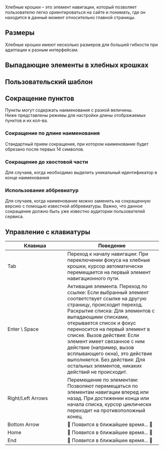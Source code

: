 Хлебные крошки – это элемент навигации, который позволяет пользователю легко ориентироваться на сайте и понимать, где он находится в данный момент относительно главной страницы.

<!-- example(breadcrumbs-overview) -->

## Размеры

Хлебные крошки имеют несколько размеров для большей гибкости при адаптации к разным интерфейсам.

<!-- example(breadcrumbs-size) -->

## Выпадающие элементы в хлебных крошках

<!-- example(breadcrumbs-dropdown) -->

## Пользовательский шаблон

<!-- example(breadcrumbs-custom-template) -->

## Сокращение пунктов

Пункты могут содержать наименования с разной величины. <br/>
Ниже представлены режимы для настройки длины отображаемых пунктов и их кол-ва.

### Сокращение по длине наименования

Стандартный прием сокращения, при котором наименование будет обрезано после первых 14 символов.

<!-- example(breadcrumbs-truncate-head-items) -->

### Сокращение до хвостовой части

Для случаев, когда необходимо выделить уникальный идентификатор в конце наименования

<!-- example(breadcrumbs-truncate-tail-items) -->

### Использование аббревиатур

Для случаев, когда наименование можно заменить на сокращенную версию с помощью известной аббревиатуры. Важно, что данное сокращение должно быть уже известно аудитории пользователей сервиса.

<!-- example(breadcrumbs-truncate-by-abbrev-items) -->

## Управление с клавиатуры

| <div style="min-width: 180px;">Клавиша</div>                                          | Поведение                                                                                                                                                                                                                                                                                                                                                                                                                                               |
| ------------------------------------------------------------------------------------- | ------------------------------------------------------------------------------------------------------------------------------------------------------------------------------------------------------------------------------------------------------------------------------------------------------------------------------------------------------------------------------------------------------------------------------------------------------- |
| <span class="hot-key-button">Tab</span>                                               | Переход к началу навигации: При переключении фокуса на хлебные крошки, курсор автоматически перемещается на первый элемент навигационного пути.                                                                                                                                                                                                                                                                                                         |
| <span class="hot-key-button">Enter</span> \ <span class="hot-key-button">Space</span> | Активация элемента. Переход по ссылке: Если выбранный элемент соответствует ссылке на другую страницу, происходит переход. Раскрытие списка: Для элементов с выпадающими списками, открывается список и фокус переносится на первый элемент в списке. Вызов действия: Если элемент имеет связанное с ним действие (например, вызов всплывающего окна), это действие выполняется. Без действия: Для остальных элементов, никаких действий не происходит. |
| <span class="hot-key-button">Right/Left Arrows</span>                                 | Перемещение по элементам: Позволяют перемещаться по элементам навигации вперед или назад. При достижении конца или начала списка, курсор циклически переходит на противоположный конец.                                                                                                                                                                                                                                                                 |
| <span class="hot-key-button">Bottom Arrow</span>                                      | 🚧 Появится в ближайшее время... 🚧                                                                                                                                                                                                                                                                                                                                                                                                                     |
| <span class="hot-key-button">Home</span>                                              | 🚧 Появится в ближайшее время... 🚧                                                                                                                                                                                                                                                                                                                                                                                                                     |
| <span class="hot-key-button">End</span>                                               | 🚧 Появится в ближайшее время... 🚧                                                                                                                                                                                                                                                                                                                                                                                                                     |
